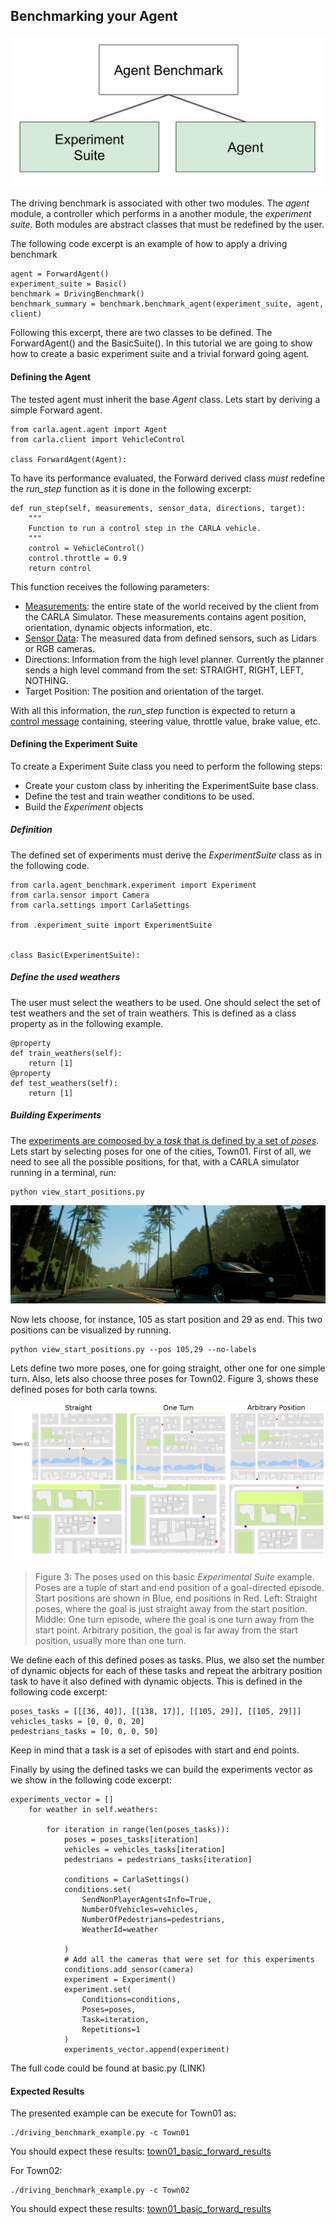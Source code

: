 Benchmarking your Agent
---------------------------

![Benchmark_structure](img/benchmark_diagram_small.png )

The driving benchmark is associated with other two modules.
The *agent* module, a controller which performs in a
another module, the *experiment suite*.
Both modules are abstract classes that must be redefined by
the user.

The following code excerpt is
an example of how to apply a driving benchmark

    agent = ForwardAgent() 
    experiment_suite = Basic()
    benchmark = DrivingBenchmark() 
    benchmark_summary = benchmark.benchmark_agent(experiment_suite, agent, client)


Following this excerpt, there are two classes to be defined.
The ForwardAgent() and the BasicSuite().
In this tutorial we are going to show how to create 
a basic experiment suite  and a trivial forward going agent.



#### Defining the Agent

The tested agent must  inherit the base *Agent* class.
Lets start by deriving a simple Forward agent. 

    from carla.agent.agent import Agent
    from carla.client import VehicleControl
    
    class ForwardAgent(Agent):


To have its performance evaluated, the Forward derived class _must_ redefine the *run_step* 
function as it is done in the following excerpt:

    def run_step(self, measurements, sensor_data, directions, target):
        """
        Function to run a control step in the CARLA vehicle.
	    """
        control = VehicleControl()
        control.throttle = 0.9
        return control


This function receives the following parameters:
 
 * [Measurements](measurements.md): the entire state of the world received
 by the client from the CARLA Simulator. These measurements contains agent position, orientation,
 dynamic objects information, etc.
 * [Sensor Data](cameras_and_sensors.md): The measured data from defined sensors, such as Lidars or RGB cameras.
 * Directions: Information from the high level planner. Currently the planner sends
 a high level command from the set: STRAIGHT, RIGHT, LEFT, NOTHING.
 * Target Position: The position and orientation of the target.
 
 With all this information, the *run_step* function is expected 
 to return a [control message]() containing, 
 steering value, throttle value, brake value, etc.



#### Defining the Experiment Suite


To create a Experiment Suite class you need to perform
the following steps:

* Create your custom class by inheriting the ExperimentSuite base class.
* Define the test and train weather conditions to be used.
* Build the *Experiment* objects 



##### Definition


The defined set of experiments must derive the *ExperimentSuite* class
as in the following code. 

    from carla.agent_benchmark.experiment import Experiment
    from carla.sensor import Camera
    from carla.settings import CarlaSettings
    
    from .experiment_suite import ExperimentSuite
    
    
    class Basic(ExperimentSuite):
    
##### Define the used weathers

The user must select the weathers to be used. One should select the set
of test weathers and the set of train weathers. This is defined as a
class property as in the following example.

    @property
    def train_weathers(self):
        return [1]
    @property
    def test_weathers(self):
        return [1]
        

##### Building Experiments

The [experiments are composed by a *task* that is defined by a set of *poses*](benchmark_structure.md).
Lets start by selecting poses for one of the cities, Town01.
 First of all, we need to see all the possible positions, for that, with
  a CARLA simulator running in a terminal, run:
    
    python view_start_positions.py
 
 ![town01_positions](img/welcome.png)
 
  
  
Now lets choose, for instance, 105 as start position and 29
as end. This two positions can be visualized by running. 
    
    python view_start_positions.py --pos 105,29 --no-labels



 Lets define
two more poses, one for going straight, other one for one simple turn.
Also, lets also choose three poses for Town02.
Figure 3, shows these defined poses for both carla towns.


 ![town01_positions](img/initial_positions.png)
 >Figure 3: The poses used on this basic *Experimental Suite* example. Poses are
 a tuple of start and end position of a goal-directed episode. Start positions are
 shown in Blue, end positions in Red. Left: Straight poses,
 where the goal is just straight away from the start position. Middle: One turn
 episode, where the goal is one turn away from the start point. Arbitrary position,
 the goal is far away from the start position, usually more than one turn.


We define each of this defined poses as tasks. Plus, we also set
the number of dynamic objects for each of these tasks and repeat
the arbitrary position task to have it also defined with dynamic
objects. This is defined
in the following code excerpt:
    
    poses_tasks = [[[36, 40]], [[138, 17]], [[105, 29]], [[105, 29]]]
    vehicles_tasks = [0, 0, 0, 20]
    pedestrians_tasks = [0, 0, 0, 50]

Keep in mind that a task is a set of episodes with start and end points.

Finally by using the defined tasks we can build the experiments
vector as we show in the following code excerpt:

```
experiments_vector = []
    for weather in self.weathers:

        for iteration in range(len(poses_tasks)):
            poses = poses_tasks[iteration]
            vehicles = vehicles_tasks[iteration]
            pedestrians = pedestrians_tasks[iteration]
    
            conditions = CarlaSettings()
            conditions.set(
                SendNonPlayerAgentsInfo=True,
                NumberOfVehicles=vehicles,
                NumberOfPedestrians=pedestrians,
                WeatherId=weather
    
            )
            # Add all the cameras that were set for this experiments
            conditions.add_sensor(camera)
            experiment = Experiment()
            experiment.set(
                Conditions=conditions,
                Poses=poses,
                Task=iteration,
                Repetitions=1
            )
            experiments_vector.append(experiment)
```



            
The full code could be found at basic.py (LINK)



#### Expected Results

The presented example can be execute  for Town01 as:

    ./driving_benchmark_example.py -c Town01
 
You should expect these results: [town01_basic_forward_results](benchmark_basic_results_town01.md)

For Town02:

    ./driving_benchmark_example.py -c Town02

You should expect these results: [town01_basic_forward_results](benchmark_basic_results_town01.md)



